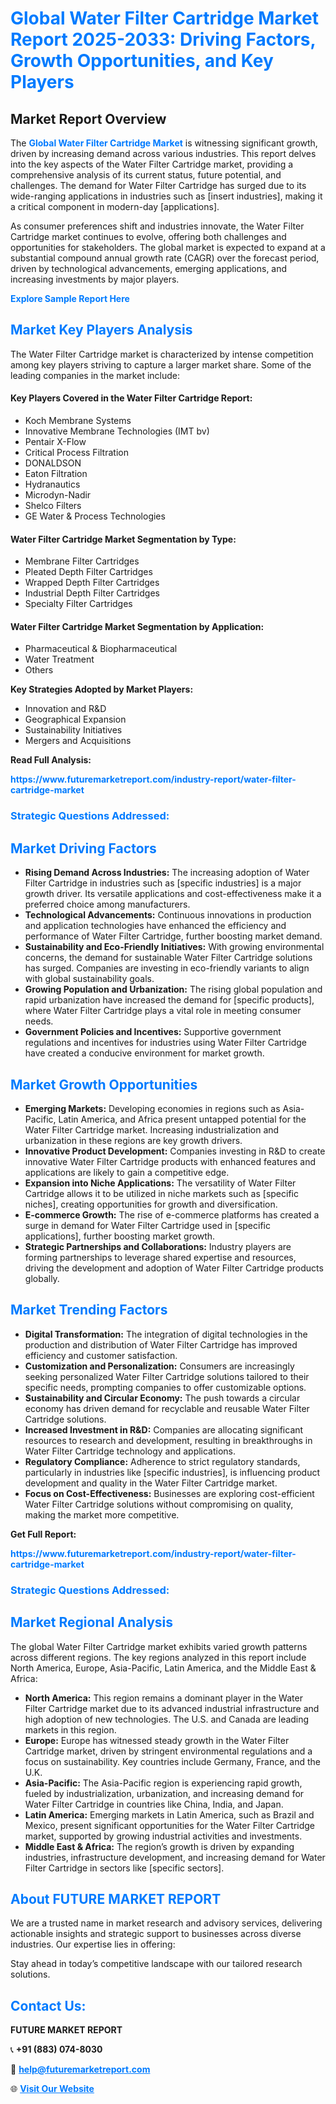 <h1 style="color: #007BFF;">Global Water Filter Cartridge Market Report 2025-2033: Driving Factors, Growth Opportunities, and Key Players</h1>

<section id="overview">
<h2>Market Report Overview</h2>
<p>The <a href="https://www.futuremarketreport.com/industry-report/water-filter-cartridge-market" style="color: #007BFF; text-decoration: none;"><strong>Global Water Filter Cartridge Market</strong></a> is witnessing significant growth, driven by increasing demand across various industries. This report delves into the key aspects of the Water Filter Cartridge market, providing a comprehensive analysis of its current status, future potential, and challenges. The demand for Water Filter Cartridge has surged due to its wide-ranging applications in industries such as [insert industries], making it a critical component in modern-day [applications].</p>
<p>As consumer preferences shift and industries innovate, the Water Filter Cartridge market continues to evolve, offering both challenges and opportunities for stakeholders. The global market is expected to expand at a substantial compound annual growth rate (CAGR) over the forecast period, driven by technological advancements, emerging applications, and increasing investments by major players.</p>
</section>

<section id="overview">
<p><a href="https://www.futuremarketreport.com/request-sample/reportId=107583" style="color: #007BFF; text-decoration: none;"><strong>Explore Sample Report Here</strong></a></p>
</section>

<section id="key-players">
<h2 style="color: #007BFF;">Market Key Players Analysis</h2>
<p>The Water Filter Cartridge market is characterized by intense competition among key players striving to capture a larger market share. Some of the leading companies in the market include:</p>
<h4>Key Players Covered in the Water Filter Cartridge Report:</h4>
<ul><li>Koch Membrane Systems</li><li>Innovative Membrane Technologies (IMT bv)</li><li>Pentair X-Flow</li><li>Critical Process Filtration</li><li>DONALDSON</li><li>Eaton Filtration</li><li>Hydranautics</li><li>Microdyn-Nadir</li><li>Shelco Filters</li><li>GE Water &amp; Process Technologies</li></ul>
<h4>Water Filter Cartridge Market Segmentation by Type:</h4>
<ul><li>Membrane Filter Cartridges</li><li>Pleated Depth Filter Cartridges</li><li>Wrapped Depth Filter Cartridges</li><li>Industrial Depth Filter Cartridges</li><li>Specialty Filter Cartridges</li></ul>

<h4>Water Filter Cartridge Market Segmentation by Application:</h4>
<ul><li>Pharmaceutical &amp; Biopharmaceutical</li><li>Water Treatment</li><li>Others</li></ul>
<p><strong>Key Strategies Adopted by Market Players:</strong></p>
<ul>
<li>Innovation and R&D</li>
<li>Geographical Expansion</li>
<li>Sustainability Initiatives</li>
<li>Mergers and Acquisitions</li>
</ul>
</section>

<section>
<p><strong>Read Full Analysis: </strong></p><a href="https://www.futuremarketreport.com/industry-report/water-filter-cartridge-market" style="color: #007BFF; text-decoration: none;"><strong>https://www.futuremarketreport.com/industry-report/water-filter-cartridge-market</strong></a>
<h3 style="color: #007BFF;">Strategic Questions Addressed:</h3>
</section>

<section id="driving-factors">
<h2 style="color: #007BFF;">Market Driving Factors</h2>
<ul>
<li><strong>Rising Demand Across Industries:</strong> The increasing adoption of Water Filter Cartridge in industries such as [specific industries] is a major growth driver. Its versatile applications and cost-effectiveness make it a preferred choice among manufacturers.</li>
<li><strong>Technological Advancements:</strong> Continuous innovations in production and application technologies have enhanced the efficiency and performance of Water Filter Cartridge, further boosting market demand.</li>
<li><strong>Sustainability and Eco-Friendly Initiatives:</strong> With growing environmental concerns, the demand for sustainable Water Filter Cartridge solutions has surged. Companies are investing in eco-friendly variants to align with global sustainability goals.</li>
<li><strong>Growing Population and Urbanization:</strong> The rising global population and rapid urbanization have increased the demand for [specific products], where Water Filter Cartridge plays a vital role in meeting consumer needs.</li>
<li><strong>Government Policies and Incentives:</strong> Supportive government regulations and incentives for industries using Water Filter Cartridge have created a conducive environment for market growth.</li>
</ul>
</section>

<section id="growth-opportunities">
<h2 style="color: #007BFF;">Market Growth Opportunities</h2>
<ul>
<li><strong>Emerging Markets:</strong> Developing economies in regions such as Asia-Pacific, Latin America, and Africa present untapped potential for the Water Filter Cartridge market. Increasing industrialization and urbanization in these regions are key growth drivers.</li>
<li><strong>Innovative Product Development:</strong> Companies investing in R&D to create innovative Water Filter Cartridge products with enhanced features and applications are likely to gain a competitive edge.</li>
<li><strong>Expansion into Niche Applications:</strong> The versatility of Water Filter Cartridge allows it to be utilized in niche markets such as [specific niches], creating opportunities for growth and diversification.</li>
<li><strong>E-commerce Growth:</strong> The rise of e-commerce platforms has created a surge in demand for Water Filter Cartridge used in [specific applications], further boosting market growth.</li>
<li><strong>Strategic Partnerships and Collaborations:</strong> Industry players are forming partnerships to leverage shared expertise and resources, driving the development and adoption of Water Filter Cartridge products globally.</li>
</ul>
</section>

<section id="trending-factors">
<h2 style="color: #007BFF;">Market Trending Factors</h2>
<ul>
<li><strong>Digital Transformation:</strong> The integration of digital technologies in the production and distribution of Water Filter Cartridge has improved efficiency and customer satisfaction.</li>
<li><strong>Customization and Personalization:</strong> Consumers are increasingly seeking personalized Water Filter Cartridge solutions tailored to their specific needs, prompting companies to offer customizable options.</li>
<li><strong>Sustainability and Circular Economy:</strong> The push towards a circular economy has driven demand for recyclable and reusable Water Filter Cartridge solutions.</li>
<li><strong>Increased Investment in R&D:</strong> Companies are allocating significant resources to research and development, resulting in breakthroughs in Water Filter Cartridge technology and applications.</li>
<li><strong>Regulatory Compliance:</strong> Adherence to strict regulatory standards, particularly in industries like [specific industries], is influencing product development and quality in the Water Filter Cartridge market.</li>
<li><strong>Focus on Cost-Effectiveness:</strong> Businesses are exploring cost-efficient Water Filter Cartridge solutions without compromising on quality, making the market more competitive.</li>
</ul>
</section>

<section>
<p><strong>Get Full Report: </strong></p><a href="https://www.futuremarketreport.com/industry-report/water-filter-cartridge-market" style="color: #007BFF; text-decoration: none;"><strong>https://www.futuremarketreport.com/industry-report/water-filter-cartridge-market</strong></a>
<h3 style="color: #007BFF;">Strategic Questions Addressed:</h3>
</section>


<section id="regional-analysis">
<h2 style="color: #007BFF;">Market Regional Analysis</h2>
<p>The global Water Filter Cartridge market exhibits varied growth patterns across different regions. The key regions analyzed in this report include North America, Europe, Asia-Pacific, Latin America, and the Middle East & Africa:</p>
<ul>
<li><strong>North America:</strong> This region remains a dominant player in the Water Filter Cartridge market due to its advanced industrial infrastructure and high adoption of new technologies. The U.S. and Canada are leading markets in this region.</li>
<li><strong>Europe:</strong> Europe has witnessed steady growth in the Water Filter Cartridge market, driven by stringent environmental regulations and a focus on sustainability. Key countries include Germany, France, and the U.K.</li>
<li><strong>Asia-Pacific:</strong> The Asia-Pacific region is experiencing rapid growth, fueled by industrialization, urbanization, and increasing demand for Water Filter Cartridge in countries like China, India, and Japan.</li>
<li><strong>Latin America:</strong> Emerging markets in Latin America, such as Brazil and Mexico, present significant opportunities for the Water Filter Cartridge market, supported by growing industrial activities and investments.</li>
<li><strong>Middle East & Africa:</strong> The region’s growth is driven by expanding industries, infrastructure development, and increasing demand for Water Filter Cartridge in sectors like [specific sectors].</li>
</ul>
</section>

<footer>
<h2 style="color: #007BFF;">About FUTURE MARKET REPORT</h2>
<p>We are a trusted name in market research and advisory services, delivering actionable insights and strategic support to businesses across diverse industries. Our expertise lies in offering:</p>

<p>Stay ahead in today’s competitive landscape with our tailored research solutions.</p>

<h2 style="color: #007BFF;">Contact Us:</h2>
<p><strong>FUTURE MARKET REPORT</strong></p>
<p>📞 <strong>+91 (883) 074-8030</strong></p>
<p>📧 <strong><a href="mailto:help@futuremarketreport.com" style="color: #007BFF;">help@futuremarketreport.com</a></strong></p>
<p>🌐 <strong><a href="https://www.futuremarketreport.com/" style="color: #007BFF;">Visit Our Website</a></strong></p>
</footer>